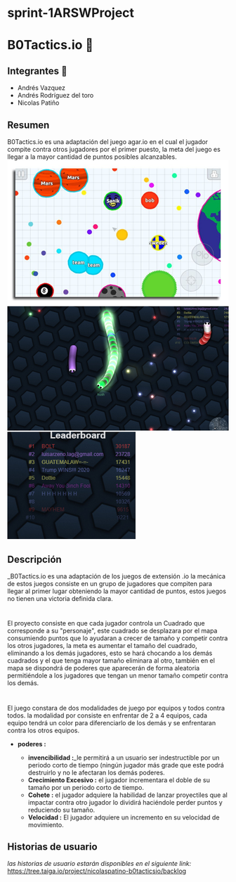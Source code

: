# sprint-1ARSWProject

# B0Tactics.io 🚀

## Integrantes 🔧


* Andrés Vazquez 
* Andrés Rodríguez del toro 
* Nicolas Patiño 

## Resumen
B0Tactics.io es una adaptación del juego agar.io en el cual el jugador compite contra otros jugadores por el primer puesto, la meta del juego es llegar a la mayor cantidad de puntos posibles alcanzables.
![](img/example.jpg)
![](img/juego.png)
![](img/tabla.png)

## Descripción
_B0Tactics.io es una adaptación de los juegos de extensión .io la mecánica de estos juegos consiste en un grupo de jugadores que compiten para llegar al primer lugar obteniendo la mayor cantidad de puntos, estos juegos no tienen una victoria definida clara.
#
El proyecto consiste en que cada jugador controla un Cuadrado que corresponde a su "personaje", este cuadrado se desplazara por el mapa consumiendo puntos que lo ayudaran a crecer de tamaño y competir contra los otros jugadores, la meta es aumentar el tamaño del cuadrado, eliminando a los demás jugadores, esto se hará chocando a los demás cuadrados y el que tenga mayor tamaño eliminara al otro, también en el mapa se dispondrá de poderes que aparecerán de forma aleatoria permitiéndole a los jugadores que tengan un menor tamaño competir contra los demás.
#
El juego constara de dos modalidades de juego por equipos y todos contra todos. la modalidad por consiste en enfrentar de 2 a 4 equipos, cada equipo tendrá un color para diferenciarlo de los demás y se enfrentaran contra los otros equipos.
* **poderes :**

  * **invencibilidad :**_le permitirá a un usuario ser indestructible por un periodo corto de tiempo (ningún jugador más grade que este                            podrá destruirlo y no le afectaran los demás poderes.
  * **Crecimiento Excesivo :** el jugador incrementara el doble de su tamaño por un periodo corto de tiempo.
  * **Cohete  :** el jugador adquiere la habilidad de lanzar proyectiles que al impactar contra otro jugador lo dividirá haciéndole perder                   puntos y reduciendo su tamaño.
  * **Velocidad :** El jugador adquiere un incremento en su velocidad de movimiento.


## Historias de usuario
_las historias de usuario estarán disponibles en el siguiente link:_
https://tree.taiga.io/project/nicolaspatino-b0tacticsio/backlog


